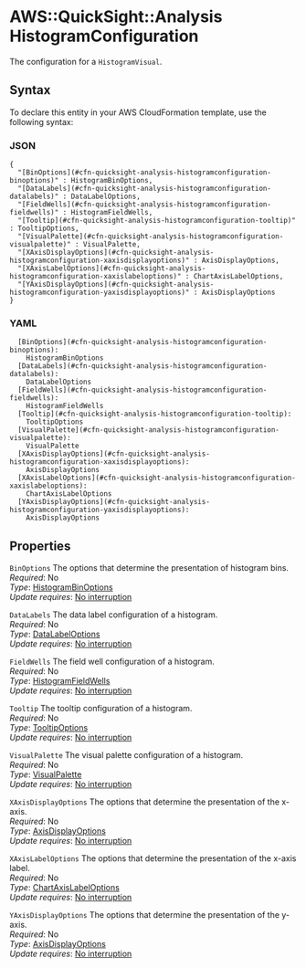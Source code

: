 # AWS::QuickSight::Analysis HistogramConfiguration<a name="aws-properties-quicksight-analysis-histogramconfiguration"></a>

The configuration for a `HistogramVisual`\.

## Syntax<a name="aws-properties-quicksight-analysis-histogramconfiguration-syntax"></a>

To declare this entity in your AWS CloudFormation template, use the following syntax:

### JSON<a name="aws-properties-quicksight-analysis-histogramconfiguration-syntax.json"></a>

```
{
  "[BinOptions](#cfn-quicksight-analysis-histogramconfiguration-binoptions)" : HistogramBinOptions,
  "[DataLabels](#cfn-quicksight-analysis-histogramconfiguration-datalabels)" : DataLabelOptions,
  "[FieldWells](#cfn-quicksight-analysis-histogramconfiguration-fieldwells)" : HistogramFieldWells,
  "[Tooltip](#cfn-quicksight-analysis-histogramconfiguration-tooltip)" : TooltipOptions,
  "[VisualPalette](#cfn-quicksight-analysis-histogramconfiguration-visualpalette)" : VisualPalette,
  "[XAxisDisplayOptions](#cfn-quicksight-analysis-histogramconfiguration-xaxisdisplayoptions)" : AxisDisplayOptions,
  "[XAxisLabelOptions](#cfn-quicksight-analysis-histogramconfiguration-xaxislabeloptions)" : ChartAxisLabelOptions,
  "[YAxisDisplayOptions](#cfn-quicksight-analysis-histogramconfiguration-yaxisdisplayoptions)" : AxisDisplayOptions
}
```

### YAML<a name="aws-properties-quicksight-analysis-histogramconfiguration-syntax.yaml"></a>

```
  [BinOptions](#cfn-quicksight-analysis-histogramconfiguration-binoptions):
    HistogramBinOptions
  [DataLabels](#cfn-quicksight-analysis-histogramconfiguration-datalabels):
    DataLabelOptions
  [FieldWells](#cfn-quicksight-analysis-histogramconfiguration-fieldwells):
    HistogramFieldWells
  [Tooltip](#cfn-quicksight-analysis-histogramconfiguration-tooltip):
    TooltipOptions
  [VisualPalette](#cfn-quicksight-analysis-histogramconfiguration-visualpalette):
    VisualPalette
  [XAxisDisplayOptions](#cfn-quicksight-analysis-histogramconfiguration-xaxisdisplayoptions):
    AxisDisplayOptions
  [XAxisLabelOptions](#cfn-quicksight-analysis-histogramconfiguration-xaxislabeloptions):
    ChartAxisLabelOptions
  [YAxisDisplayOptions](#cfn-quicksight-analysis-histogramconfiguration-yaxisdisplayoptions):
    AxisDisplayOptions
```

## Properties<a name="aws-properties-quicksight-analysis-histogramconfiguration-properties"></a>

`BinOptions` <a name="cfn-quicksight-analysis-histogramconfiguration-binoptions"></a>
The options that determine the presentation of histogram bins\.  
_Required_: No  
_Type_: [HistogramBinOptions](aws-properties-quicksight-analysis-histogrambinoptions.md)  
_Update requires_: [No interruption](https://docs.aws.amazon.com/AWSCloudFormation/latest/UserGuide/using-cfn-updating-stacks-update-behaviors.html#update-no-interrupt)

`DataLabels` <a name="cfn-quicksight-analysis-histogramconfiguration-datalabels"></a>
The data label configuration of a histogram\.  
_Required_: No  
_Type_: [DataLabelOptions](aws-properties-quicksight-analysis-datalabeloptions.md)  
_Update requires_: [No interruption](https://docs.aws.amazon.com/AWSCloudFormation/latest/UserGuide/using-cfn-updating-stacks-update-behaviors.html#update-no-interrupt)

`FieldWells` <a name="cfn-quicksight-analysis-histogramconfiguration-fieldwells"></a>
The field well configuration of a histogram\.  
_Required_: No  
_Type_: [HistogramFieldWells](aws-properties-quicksight-analysis-histogramfieldwells.md)  
_Update requires_: [No interruption](https://docs.aws.amazon.com/AWSCloudFormation/latest/UserGuide/using-cfn-updating-stacks-update-behaviors.html#update-no-interrupt)

`Tooltip` <a name="cfn-quicksight-analysis-histogramconfiguration-tooltip"></a>
The tooltip configuration of a histogram\.  
_Required_: No  
_Type_: [TooltipOptions](aws-properties-quicksight-analysis-tooltipoptions.md)  
_Update requires_: [No interruption](https://docs.aws.amazon.com/AWSCloudFormation/latest/UserGuide/using-cfn-updating-stacks-update-behaviors.html#update-no-interrupt)

`VisualPalette` <a name="cfn-quicksight-analysis-histogramconfiguration-visualpalette"></a>
The visual palette configuration of a histogram\.  
_Required_: No  
_Type_: [VisualPalette](aws-properties-quicksight-analysis-visualpalette.md)  
_Update requires_: [No interruption](https://docs.aws.amazon.com/AWSCloudFormation/latest/UserGuide/using-cfn-updating-stacks-update-behaviors.html#update-no-interrupt)

`XAxisDisplayOptions` <a name="cfn-quicksight-analysis-histogramconfiguration-xaxisdisplayoptions"></a>
The options that determine the presentation of the x\-axis\.  
_Required_: No  
_Type_: [AxisDisplayOptions](aws-properties-quicksight-analysis-axisdisplayoptions.md)  
_Update requires_: [No interruption](https://docs.aws.amazon.com/AWSCloudFormation/latest/UserGuide/using-cfn-updating-stacks-update-behaviors.html#update-no-interrupt)

`XAxisLabelOptions` <a name="cfn-quicksight-analysis-histogramconfiguration-xaxislabeloptions"></a>
The options that determine the presentation of the x\-axis label\.  
_Required_: No  
_Type_: [ChartAxisLabelOptions](aws-properties-quicksight-analysis-chartaxislabeloptions.md)  
_Update requires_: [No interruption](https://docs.aws.amazon.com/AWSCloudFormation/latest/UserGuide/using-cfn-updating-stacks-update-behaviors.html#update-no-interrupt)

`YAxisDisplayOptions` <a name="cfn-quicksight-analysis-histogramconfiguration-yaxisdisplayoptions"></a>
The options that determine the presentation of the y\-axis\.  
_Required_: No  
_Type_: [AxisDisplayOptions](aws-properties-quicksight-analysis-axisdisplayoptions.md)  
_Update requires_: [No interruption](https://docs.aws.amazon.com/AWSCloudFormation/latest/UserGuide/using-cfn-updating-stacks-update-behaviors.html#update-no-interrupt)
